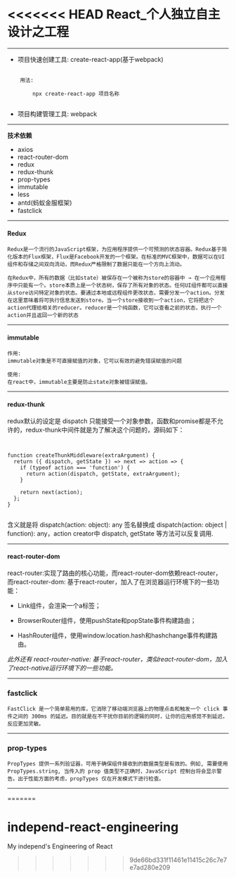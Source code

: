 <<<<<<< HEAD
React_个人独立自主设计之工程
======

---------------------

- 项目快速创建工具: create-react-app(基于webpack)

```

	用法:

		npx create-react-app 项目名称


```


- 项目构建管理工具: webpack

---------------------

**技术依赖**

+ axios
+ react-router-dom
+ redux
+ redux-thunk
+ prop-types
+ immutable
+ less
+ antd(蚂蚁金服框架)
+ fastclick

---------------------

#### Redux

	Redux是一个流行的JavaScript框架，为应用程序提供一个可预测的状态容器。Redux基于简化版本的Flux框架，Flux是Facebook开发的一个框架。在标准的MVC框架中，数据可以在UI组件和存储之间双向流动，而Redux严格限制了数据只能在一个方向上流动。 
	
	在Redux中，所有的数据（比如state）被保存在一个被称为store的容器中 → 在一个应用程序中只能有一个。store本质上是一个状态树，保存了所有对象的状态。任何UI组件都可以直接从store访问特定对象的状态。要通过本地或远程组件更改状态，需要分发一个action。分发在这里意味着将可执行信息发送到store。当一个store接收到一个action，它将把这个action代理给相关的reducer。reducer是一个纯函数，它可以查看之前的状态，执行一个action并且返回一个新的状态

---------------------


#### immutable

	作用:
	immutable对象是不可直接赋值的对象，它可以有效的避免错误赋值的问题
	
	使用:
	在react中，immutable主要是防止state对象被错误赋值。

---------------------


#### redux-thunk

redux默认的设定是 dispatch 只能接受一个对象参数，函数和promise都是不允许的，redux-thunk中间件就是为了解决这个问题的，源码如下：


``````


function createThunkMiddleware(extraArgument) {
  return ({ dispatch, getState }) => next => action => {
    if (typeof action === 'function') {
      return action(dispatch, getState, extraArgument);
    }

    return next(action);
  };
}


``````

含义就是将 dispatch(action: object): any 签名替换成 dispatch(action: object | function): any，action creator中 dispatch, getState 等方法可以反复调用.

---------------------

#### react-router-dom

react-router:实现了路由的核心功能，而react-router-dom依赖react-router，
而react-router-dom: 基于react-router，加入了在浏览器运行环境下的一些功能：

+ Link组件，会渲染一个a标签；

+ BrowserRouter组件，使用pushState和popState事件构建路由；

+ HashRouter组件，使用window.location.hash和hashchange事件构建路由。

<i>此外还有 react-router-native: 基于react-router，类似react-router-dom，加入了react-native运行环境下的一些功能。</i>

---------------------


### fastclick

	FastClick 是一个简单易用的库，它消除了移动端浏览器上的物理点击和触发一个 click 事件之间的 300ms 的延迟。目的就是在不干扰你目前的逻辑的同时，让你的应用感觉不到延迟，反应更加灵敏。

---------------------

### prop-types

	PropTypes 提供一系列验证器，可用于确保组件接收到的数据类型是有效的。例如, 需要使用PropTypes.string, 当传入的 prop 值类型不正确时，JavaScript 控制台将会显示警告。出于性能方面的考虑，propTypes 仅在开发模式下进行检查。

---------------------
=======
# independ-react-engineering
My independ's Engineering of React
>>>>>>> 9de66bd331f11461e11415c26c7e7e7ad280e209
